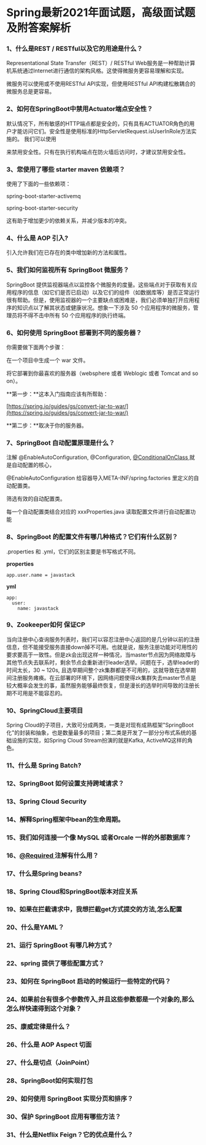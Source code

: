 # Spring最新2021年面试题，高级面试题及附答案解析

### 1、什么是REST / RESTful以及它的用途是什么？

Representational State Transfer（REST）/ RESTful Web服务是一种帮助计算机系统通过Internet进行通信的架构风格。这使得微服务更容易理解和实现。

微服务可以使用或不使用RESTful API实现，但使用RESTful API构建松散耦合的微服务总是更容易。


### 2、如何在SpringBoot中禁用Actuator端点安全性？

默认情况下，所有敏感的HTTP端点都是安全的，只有具有ACTUATOR角色的用户才能访问它们。安全性是使用标准的HttpServletRequest.isUserInRole方法实施的。 我们可以使用

来禁用安全性。只有在执行机构端点在防火墙后访问时，才建议禁用安全性。


### 3、您使用了哪些 starter maven 依赖项？

使用了下面的一些依赖项：

spring-boot-starter-activemq

spring-boot-starter-security

这有助于增加更少的依赖关系，并减少版本的冲突。


### 4、什么是 AOP 引入?

引入允许我们在已存在的类中增加新的方法和属性。


### 5、我们如何监视所有 SpringBoot 微服务？

SpringBoot 提供监视器端点以监控各个微服务的度量。这些端点对于获取有关应用程序的信息（如它们是否已启动）以及它们的组件（如数据库等）是否正常运行很有帮助。但是，使用监视器的一个主要缺点或困难是，我们必须单独打开应用程序的知识点以了解其状态或健康状况。想象一下涉及 50 个应用程序的微服务，管理员将不得不击中所有 50 个应用程序的执行终端。


### 6、如何使用 SpringBoot 部署到不同的服务器？

你需要做下面两个步骤：

在一个项目中生成一个 war 文件。

将它部署到你最喜欢的服务器（websphere 或者 Weblogic 或者 Tomcat and so on）。

**第一步：**这本入门指南应该有所帮助：

[https://spring.io/guides/gs/convert-jar-to-war/](https://spring.io/guides/gs/convert-jar-to-war/)

**第二步：**取决于你的服务器。


### 7、SpringBoot 自动配置原理是什么？

注解 @EnableAutoConfiguration, @Configuration, [@ConditionalOnClass ](/ConditionalOnClass ) 就是自动配置的核心，

@EnableAutoConfiguration 给容器导入META-INF/spring.factories 里定义的自动配置类。

筛选有效的自动配置类。

每一个自动配置类结合对应的 xxxProperties.java 读取配置文件进行自动配置功能


### 8、SpringBoot 的配置文件有哪几种格式？它们有什么区别？

.properties 和 .yml，它们的区别主要是书写格式不同。

**properties**

```
app.user.name = javastack
```

**yml**

```
app:
  user:
    name: javastack
```


### 9、Zookeeper如何 保证CP

当向注册中⼼查询服务列表时，我们可以容忍注册中⼼返回的是⼏分钟以前的注册信息，但不能接受服务直接down掉不可⽤。也就是说，服务注册功能对可⽤性的要求要⾼于⼀致性。但是zk会出现这样⼀种情况，当master节点因为⽹络故障与其他节点失去联系时，剩余节点会重新进⾏leader选举。问题在于，选举leader的时间太⻓，30 ~ 120s, 且选举期间整个zk集群都是不可⽤的，这就导致在选举期间注册服务瘫痪。在云部署的环境下，因⽹络问题使得zk集群失去master节点是较⼤概率会发⽣的事，虽然服务能够最终恢复，但是漫⻓的选举时间导致的注册⻓期不可⽤是不能容忍的。


### 10、SpringCloud主要项目

Spring Cloud的子项目，大致可分成两类，一类是对现有成熟框架"SpringBoot化"的封装和抽象，也是数量最多的项目；第二类是开发了一部分分布式系统的基础设施的实现，如Spring Cloud Stream扮演的就是Kafka, ActiveMQ这样的角色。


### 11、什么是 Spring Batch?
### 12、SpringBoot 如何设置支持跨域请求？
### 13、Spring Cloud Security
### 14、解释Spring框架中bean的生命周期。
### 15、我们如何连接一个像 MySQL 或者Orcale 一样的外部数据库？
### 16、[@Required ](/Required ) 注解有什么用？
### 17、什么是Spring beans?
### 18、Spring Cloud和SpringBoot版本对应关系
### 19、如果在拦截请求中，我想拦截get方式提交的方法,怎么配置
### 20、什么是YAML？
### 21、运行 SpringBoot 有哪几种方式？
### 22、spring 提供了哪些配置方式？
### 23、如何在 SpringBoot 启动的时候运行一些特定的代码？
### 24、如果前台有很多个参数传入,并且这些参数都是一个对象的,那么怎么样快速得到这个对象？
### 25、康威定律是什么？
### 26、什么是 AOP Aspect 切面
### 27、什么是切点（JoinPoint）
### 28、SpringBoot如何实现打包
### 29、如何使用 SpringBoot 实现分页和排序？
### 30、保护 SpringBoot 应用有哪些方法？
### 31、什么是Netflix Feign？它的优点是什么？





